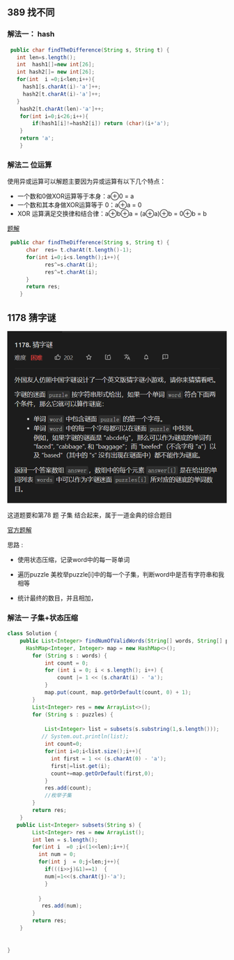 ## 389 找不同

### 解法一： hash

```java
 public char findTheDifference(String s, String t) {
   int len=s.length();
   int  hash1[]=new int[26];
   int hash2[]= new int[26];
   for(int  i =0;i<len;i++){
     hash1[s.charAt(i)-'a']++;
     hash2[t.charAt(i)-'a']++;
   }
    hash2[t.charAt(len)-'a']++;
    for(int i=0;i<26;i++){
        if(hash1[i]!=hash2[i]) return (char)(i+'a');
    }
    return 'a';
    }
```

### 解法二 位运算

使用异或运算可以解题主要因为异或运算有以下几个特点：

* 一个数和0做XOR运算等于本身：a⊕0 = a
* 一个数和其本身做XOR运算等于 0：a⊕a = 0
* XOR 运算满足交换律和结合律：a⊕b⊕a = (a⊕a)⊕b = 0⊕b = b




[题解](https://leetcode-cn.com/problems/find-the-difference/solution/hua-jie-suan-fa-389-zhao-bu-tong-by-guanpengchn/)

```java
 public char findTheDifference(String s, String t) {
      char  res= t.charAt(t.length()-1);
      for(int i=0;i<s.length();i++){
            res^=s.charAt(i);
            res^=t.charAt(i);
      }
      return res;
    }
```

## 1178 猜字谜



![](image/1178.png)

这道题要和第78 题 子集 结合起来，属于一道金典的综合题目

[官方题解](https://leetcode-cn.com/problems/number-of-valid-words-for-each-puzzle/solution/cai-zi-mi-by-leetcode-solution-345u/)

思路 :

*  使用状态压缩，记录word中的每一哥单词

* 遍历puzzle 美枚举puzzle[i]中的每一个子集，判断word中是否有字符串和我相等
* 统计最终的数目，并且相加，



### 解法一  子集+状态压缩

 

```JAVA
class Solution {
    public List<Integer> findNumOfValidWords(String[] words, String[] puzzles) {
      HashMap<Integer, Integer> map = new HashMap<>();
        for (String s : words) {
            int count = 0;
            for (int i = 0; i < s.length(); i++) {
                count |= 1 << (s.charAt(i) - 'a');
            }
            map.put(count, map.getOrDefault(count, 0) + 1);
        }
        List<Integer> res = new ArrayList<>();
        for (String s : puzzles) {
           
            List<Integer> list = subsets(s.substring(1,s.length()));
           // System.out.println(list);
            int count=0;
            for(int i=0;i<list.size();i++){
              int first = 1 << (s.charAt(0) - 'a');
              first|=list.get(i);
              count+=map.getOrDefault(first,0);
            }
            res.add(count);
            //枚举子集
        }
        return res;
    }
   public List<Integer> subsets(String s) {
        List<Integer> res = new ArrayList();
        int len = s.length();
        for(int i  =0 ;i<(1<<len);i++){
          int num = 0;
          for(int j  = 0;j<len;j++){
            if(((i>>j)&1)==1)  {
            num|=1<<(s.charAt(j)-'a');
            }
           
          }
           res.add(num);
        }
        return res;
    }
 

}
```

